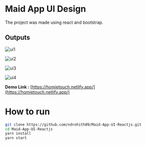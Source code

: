 # Maid App UI Design 
The project was made using react and bootstrap.

## Outputs 

![ui1](https://firebasestorage.googleapis.com/v0/b/react-firechat-ae4bf.appspot.com/o/ht-1.png?alt=media&token=796b3f7e-074c-4f6f-9f83-a773438203da)
 
![ui2](https://firebasestorage.googleapis.com/v0/b/react-firechat-ae4bf.appspot.com/o/ht-2.png?alt=media&token=cf956ea1-777a-4552-9e58-30684302ab65)

![ui3](https://firebasestorage.googleapis.com/v0/b/react-firechat-ae4bf.appspot.com/o/ht-3.png?alt=media&token=d70ce429-4d98-4fe2-bb1c-fc013dfebfaa)

![ui4](https://firebasestorage.googleapis.com/v0/b/react-firechat-ae4bf.appspot.com/o/ht-4.png?alt=media&token=7a806fba-8596-4283-9adb-1b3a8141023c)

**Demo Link :** [https://homietouch.netlify.app/](https://homietouch.netlify.app/)

# How to run

``` bash
git clone https://github.com/ndrohith09/Maid-App-UI-Reactjs.git
cd Maid-App-UI-Reactjs
yarn install
yarn start
```
